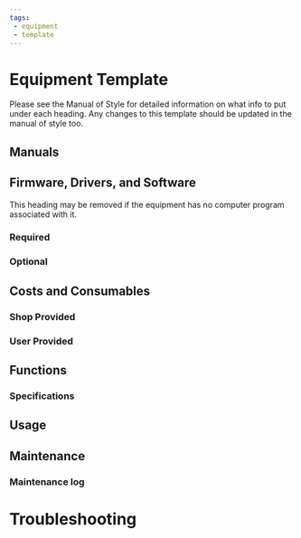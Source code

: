 ```yaml
---
tags:
 - equipment
 - template
---
```

# Equipment Template
Please see the Manual of Style for detailed information on what info to put under each heading.
Any changes to this template should be updated in the manual of style too.

## Manuals 

## Firmware, Drivers, and Software
This heading may be removed if the equipment has no computer program associated with it.
### Required
### Optional

## Costs and Consumables 
### Shop Provided
### User Provided

## Functions

### Specifications

## Usage

## Maintenance
### Maintenance log

# Troubleshooting
